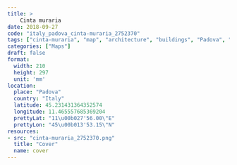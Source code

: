 ```yaml
---
title: > 
    Cinta muraria
date: 2018-09-27
code: "italy_padova_cinta-muraria_2752370"
tags: ["cinta-muraria", "map", "architecture", "buildings", "Padova", "Italy"]
categories: ["Maps"]
draft: false
format:
  width: 210
  height: 297
  unit: 'mm'
location:
  place: "Padova"
  country: "Italy"
  latitude: 45.231431364352574
  longitude: 11.465557685369204
  prettyLat: "11\u00b027'56.00\"E"
  prettyLon: "45\u00b013'53.15\"N"
resources:
- src: "cinta-muraria_2752370.png"
  title: "Cover"
  name: cover
---
```

